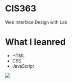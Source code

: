 # CIS363
Web Interface Design with Lab

# What I leanred
* HTML
* CSS
* JavaScript

![](https://www.sylviacastro.co/cis363/WebDesign.png)
